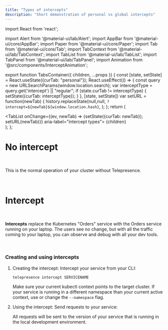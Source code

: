 ```yaml
---
title: "Types of intercepts"
description: "Short demonstration of personal vs global intercepts"
---
```


import React from 'react';

import Alert from '@material-ui/lab/Alert';
import AppBar from '@material-ui/core/AppBar';
import Paper from '@material-ui/core/Paper';
import Tab from '@material-ui/core/Tab';
import TabContext from '@material-ui/lab/TabContext';
import TabList from '@material-ui/lab/TabList';
import TabPanel from '@material-ui/lab/TabPanel';
import Animation from '@src/components/InterceptAnimation';

export function TabsContainer({ children, ...props }) {
    const [state, setState] = React.useState({curTab: "personal"});
    React.useEffect(() => {
        const query = new URLSearchParams(window.location.search);
        var interceptType = query.get('intercept') || "regular";
        if (state.curTab != interceptType) {
            setState({curTab: interceptType});
        }
    }, [state, setState])
    var setURL = function(newTab) {
        history.replaceState(null,null,
            `?intercept=${newTab}${window.location.hash}`,
        );
    };
    return (
        <div class="TabGroup">
            <TabContext value={state.curTab}>
                <AppBar class="TabBar" elevation={0} position="static">
                    <TabList onChange={(ev, newTab) => {setState({curTab: newTab}); setURL(newTab)}} aria-label="intercept types">
                        <Tab class="TabHead" value="regular" label="No intercept"/>
                        <Tab class="TabHead" value="global" label="Intercept"/>
                    </TabList>
                </AppBar>
                {children}
            </TabContext>
        </div>
    );
};

<TabsContainer>
<TabPanel class="TabBody" value="regular">

# No intercept

<Paper style="padding: 1em">
<Animation class="mode-regular" />

This is the normal operation of your cluster without Telepresence.

</Paper>
</TabPanel>
<TabPanel class="TabBody" value="global">

# Intercept

<Paper style="padding: 1em">
<Animation class="mode-global" />

**Intercepts** replace the Kubernetes "Orders" service with the
Orders service running on your laptop.  The users see no change, but
with all the traffic coming to your laptop, you can observe and debug
with all your dev tools.

</Paper>

### Creating and using intercepts

 1. Creating the intercept: Intercept your service from your CLI:

    ```shell
    telepresence intercept SERVICENAME
    ```

    <Alert severity="info">

    Make sure your current kubectl context points to the target
    cluster.  If your service is running in a different namespace than
    your current active context, use or change the `--namespace` flag.

    </Alert>

 2. Using the intercept: Send requests to your service:

    All requests will be sent to the version of your service that is
    running in the local development environment.

</TabPanel>
</TabsContainer>
